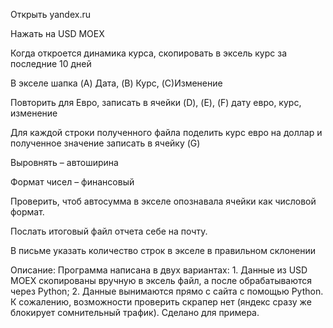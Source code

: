 Открыть yandex.ru

Нажать на USD MOEX

Когда откроется динамика курса, скопировать в эксель курс за последние 10 дней

В экселе шапка (A) Дата, (B) Курс, (C)Изменение

 

Повторить для Евро, записать в ячейки (D), (E), (F) дату евро, курс, изменение

Для каждой строки полученного файла поделить курс евро на доллар и полученное значение записать в ячейку (G)

 

Выровнять – автоширина

Формат чисел – финансовый

Проверить, чтоб автосумма в экселе опознавала ячейки как числовой формат.

Послать итоговый файл отчета себе на почту.

В письме указать количество строк в экселе в правильном склонении


Описание:
    Программа написана в двух вариантах:
    1. Данные из USD MOEX скопированы вручную в эксель файл, 
    а после обрабатываются через Python; 
    2. Данные вынимаются прямо с сайта с помощью Python. 
    К сожалению, возможности проверить скрапер нет 
    (яндекс сразу же блокирует сомнительный трафик). Сделано для примера. 